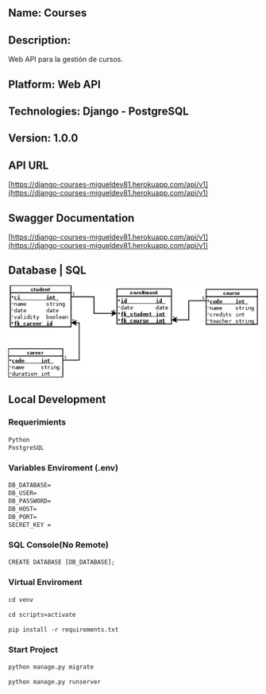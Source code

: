 ## Name: Courses
## Description:
 Web API para la gestión de cursos.
## Platform: Web API
## Technologies: Django - PostgreSQL
## Version: 1.0.0
## API URL
[https://django-courses-migueldev81.herokuapp.com/api/v1](https://django-courses-migueldev81.herokuapp.com/api/v1)
## Swagger Documentation
[https://django-courses-migueldev81.herokuapp.com/api/v1](https://django-courses-migueldev81.herokuapp.com/api/v1)
## Database | SQL
 ![database](./resources/database.png)
## Local Development
### Requerimients
```
Python
PostgreSQL
```
### Variables Enviroment (.env)
````
DB_DATABASE=
DB_USER=
DB_PASSWORD=
DB_HOST=
DB_PORT=
SECRET_KEY = 
````
### SQL Console(No Remote)
````
CREATE DATABASE [DB_DATABASE];
````
### Virtual Enviroment
```
cd venv 
```
```
cd scripts>activate
```
```
pip install -r requirements.txt
```

### Start Project
```
python manage.py migrate
```
```
python manage.py runserver
```
